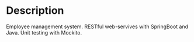 # Description
Employee management system. RESTful web-servives with SpringBoot and Java. Unit testing with Mockito.

